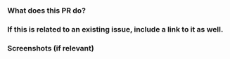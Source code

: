 ### What does this PR do?

### If this is related to an existing issue, include a link to it as well.

### Screenshots (if relevant)
